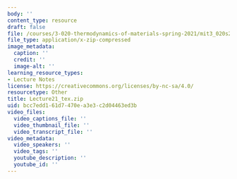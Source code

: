 ```yaml
---
body: ''
content_type: resource
draft: false
file: /courses/3-020-thermodynamics-of-materials-spring-2021/mit3_020s21_lecture21_tex.zip
file_type: application/x-zip-compressed
image_metadata:
  caption: ''
  credit: ''
  image-alt: ''
learning_resource_types:
- Lecture Notes
license: https://creativecommons.org/licenses/by-nc-sa/4.0/
resourcetype: Other
title: Lecture21_tex.zip
uid: bcc7edd1-61d7-470e-a3e3-c2d04463ed3b
video_files:
  video_captions_file: ''
  video_thumbnail_file: ''
  video_transcript_file: ''
video_metadata:
  video_speakers: ''
  video_tags: ''
  youtube_description: ''
  youtube_id: ''
---
```

